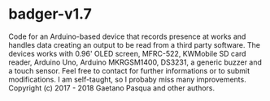 # badger-v1.7
Code for an Arduino-based device that records presence at works and handles data creating an output to be read from a third party software.
The devices works with 0.96' OLED screen, MFRC-522, KWMobile SD card reader, Arduino Uno, Arduino MKRGSM1400, DS3231, a generic buzzer and a touch sensor.
Feel free to contact for further informations or to submit modifications. I am self-taught, so I probaby miss many improvements.
Copyright (c) 2017 - 2018 Gaetano Pasqua and other authors.
